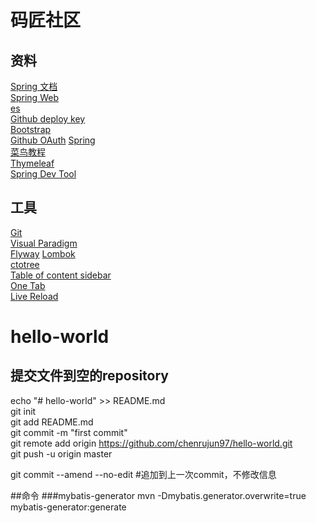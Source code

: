 # 码匠社区

## 资料
[Spring 文档](https://spring.io/guides)  
[Spring Web](https://spring.io/guides/gs/serving-web-content/)  
[es](https://elasticsearch.cn/explore)  
[Github deploy key](https://developer.github.com/v3/guides/managing-deploy-keys/#deploy-keys)  
[Bootstrap](https://v3.bootcss.com/getting-started/)  
[Github OAuth](https://developer.github.com/apps/building-oauth-apps/creating-an-oauth-app/)
[Spring](https://docs.spring.io/spring-boot/docs/2.0.0.RC1/reference/htmlsingle/#boot-features-embedded-database-support)  
[菜鸟教程](https://www.runoob.com/mysql/mysql-insert-query.html)  
[Thymeleaf](https://www.thymeleaf.org/doc/tutorials/3.0/usingthymeleaf.html#setting-attribute-values)  
[Spring Dev Tool](https://docs.spring.io/spring-boot/docs/2.0.0.RC1/reference/htmlsingle/#using-boot-devtools)

## 工具
[Git](https://git-scm.com/download)  
[Visual Paradigm](https://www.visual-paradigm.com)  
[Flyway](https://flywaydb.org/getstarted/firststeps/maven)
[Lombok](https://www.projectlombok.org)  
[ctotree](https://www.octotree.io/)  
[Table of content sidebar](https://chrome.google.com/webstore/detail/table-of-contents-sidebar/ohohkfheangmbedkgechjkmbepeikkej)  
[One Tab](https://chrome.google.com/webstore/detail/chphlpgkkbolifaimnlloiipkdnihall)  
[Live Reload](https://chrome.google.com/webstore/detail/livereload/jnihajbhpnppcggbcgedagnkighmdlei/related)  


# hello-world
## 提交文件到空的repository
echo "# hello-world" >> README.md  
git init  
git add README.md  
git commit -m "first commit"  
git remote add origin https://github.com/chenrujun97/hello-world.git  
git push -u origin master  

git commit --amend --no-edit #追加到上一次commit，不修改信息  

##命令
###mybatis-generator
mvn -Dmybatis.generator.overwrite=true mybatis-generator:generate
